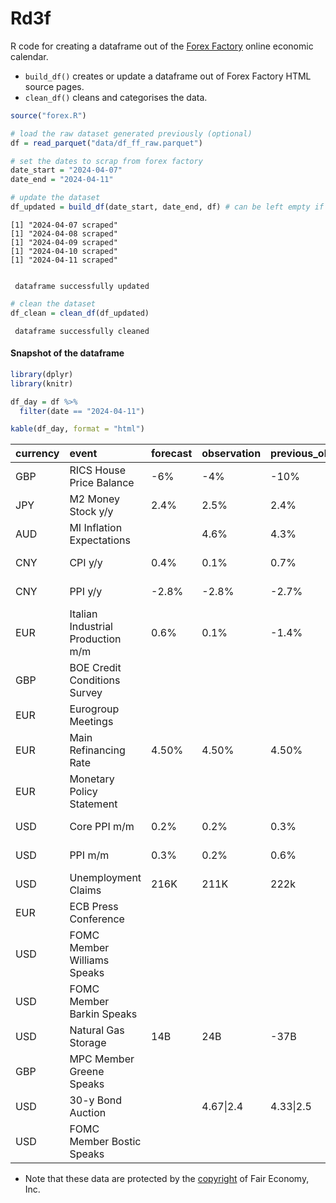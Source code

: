 # Rd3f

R code for creating a dataframe out of the [Forex
Factory](https://www.forexfactory.com) online economic calendar.

- `build_df()` creates or update a dataframe out of Forex Factory HTML
  source pages.
- `clean_df()` cleans and categorises the data.

``` r
source("forex.R")
```

``` r
# load the raw dataset generated previously (optional)
df = read_parquet("data/df_ff_raw.parquet")

# set the dates to scrap from forex factory 
date_start = "2024-04-07"
date_end = "2024-04-11"

# update the dataset
df_updated = build_df(date_start, date_end, df) # can be left empty if a new dataframe should be created
```

    [1] "2024-04-07 scraped"
    [1] "2024-04-08 scraped"
    [1] "2024-04-09 scraped"
    [1] "2024-04-10 scraped"
    [1] "2024-04-11 scraped"


     dataframe successfully updated 

``` r
# clean the dataset
df_clean = clean_df(df_updated)
```


     dataframe successfully cleaned 

#### Snapshot of the dataframe

``` r
library(dplyr)
library(knitr)

df_day = df %>%
  filter(date == "2024-04-11")

kable(df_day, format = "html")
```

| currency | event                             | forecast | observation | previous_obs | impact | event_id | date       |
|:---------|:----------------------------------|:---------|:------------|:-------------|:-------|:---------|:-----------|
| GBP      | RICS House Price Balance          | -6%      | -4%         | -10%         | low    | 135799   | 2024-04-11 |
| JPY      | M2 Money Stock y/y                | 2.4%     | 2.5%        | 2.4%         | low    | 139618   | 2024-04-11 |
| AUD      | MI Inflation Expectations         |          | 4.6%        | 4.3%         | low    | 137249   | 2024-04-11 |
| CNY      | CPI y/y                           | 0.4%     | 0.1%        | 0.7%         | medium | 135149   | 2024-04-11 |
| CNY      | PPI y/y                           | -2.8%    | -2.8%       | -2.7%        | medium | 135150   | 2024-04-11 |
| EUR      | Italian Industrial Production m/m | 0.6%     | 0.1%        | -1.4%        | low    | 134726   | 2024-04-11 |
| GBP      | BOE Credit Conditions Survey      |          |             |              | low    | 135702   | 2024-04-11 |
| EUR      | Eurogroup Meetings                |          |             |              | low    | 135586   | 2024-04-11 |
| EUR      | Main Refinancing Rate             | 4.50%    | 4.50%       | 4.50%        | high   | 135510   | 2024-04-11 |
| EUR      | Monetary Policy Statement         |          |             |              | high   | 135511   | 2024-04-11 |
| USD      | Core PPI m/m                      | 0.2%     | 0.2%        | 0.3%         | high   | 136015   | 2024-04-11 |
| USD      | PPI m/m                           | 0.3%     | 0.2%        | 0.6%         | high   | 136014   | 2024-04-11 |
| USD      | Unemployment Claims               | 216K     | 211K        | 222k         | high   | 136537   | 2024-04-11 |
| EUR      | ECB Press Conference              |          |             |              | high   | 135509   | 2024-04-11 |
| USD      | FOMC Member Williams Speaks       |          |             |              | low    | 140132   | 2024-04-11 |
| USD      | FOMC Member Barkin Speaks         |          |             |              | medium | 140140   | 2024-04-11 |
| USD      | Natural Gas Storage               | 14B      | 24B         | -37B         | low    | 135935   | 2024-04-11 |
| GBP      | MPC Member Greene Speaks          |          |             |              | low    | 140133   | 2024-04-11 |
| USD      | 30-y Bond Auction                 |          | 4.67\|2.4   | 4.33\|2.5    | high   | 137320   | 2024-04-11 |
| USD      | FOMC Member Bostic Speaks         |          |             |              | low    | 140141   | 2024-04-11 |

- Note that these data are protected by the
  [copyright](https://www.forexfactory.com/notices#copyrightof) of Fair
  Economy, Inc.
